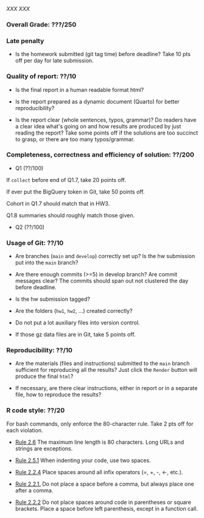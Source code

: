 *XXX XXX*

### Overall Grade: ???/250

### Late penalty

- Is the homework submitted (git tag time) before deadline? Take 10 pts off per day for late submission.  

### Quality of report: ??/10

-   Is the final report in a human readable format html? 

-   Is the report prepared as a dynamic document (Quarto) for better reproducibility?

-   Is the report clear (whole sentences, typos, grammar)? Do readers have a clear idea what's going on and how results are produced by just reading the report? Take some points off if the solutions are too succinct to grasp, or there are too many typos/grammar. 

### Completeness, correctness and efficiency of solution: ??/200

- Q1 (??/100)

If `collect` before end of Q1.7, take 20 points off.

If ever put the BigQuery token in Git, take 50 points off.

Cohort in Q1.7 should match that in HW3.

Q1.8 summaries should roughly match those given.
  
- Q2 (??/100)

### Usage of Git: ??/10

-   Are branches (`main` and `develop`) correctly set up? Is the hw submission put into the `main` branch?

-   Are there enough commits (>=5) in develop branch? Are commit messages clear? The commits should span out not clustered the day before deadline. 
          
-   Is the hw submission tagged? 

-   Are the folders (`hw1`, `hw2`, ...) created correctly? 
  
-   Do not put a lot auxiliary files into version control. 

-   If those gz data files are in Git, take 5 points off.

### Reproducibility: ??/10

-   Are the materials (files and instructions) submitted to the `main` branch sufficient for reproducing all the results? Just click the `Render` button will produce the final `html`? 

-   If necessary, are there clear instructions, either in report or in a separate file, how to reproduce the results?

### R code style: ??/20

For bash commands, only enforce the 80-character rule. Take 2 pts off for each violation. 

-   [Rule 2.6](https://style.tidyverse.org/syntax.html#long-function-calls) The maximum line length is 80 characters. Long URLs and strings are exceptions.  

-   [Rule 2.5.1](https://style.tidyverse.org/syntax.html#indenting) When indenting your code, use two spaces.  

-   [Rule 2.2.4](https://style.tidyverse.org/syntax.html#infix-operators) Place spaces around all infix operators (=, +, -, &lt;-, etc.).  

-   [Rule 2.2.1.](https://style.tidyverse.org/syntax.html#commas) Do not place a space before a comma, but always place one after a comma.  

-   [Rule 2.2.2](https://style.tidyverse.org/syntax.html#parentheses) Do not place spaces around code in parentheses or square brackets. Place a space before left parenthesis, except in a function call.
